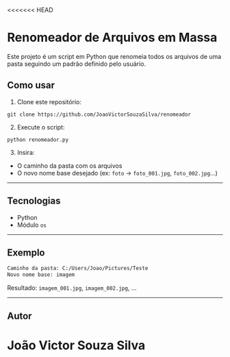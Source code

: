 <<<<<<< HEAD
# Renomeador de Arquivos em Massa

Este projeto é um script em Python que renomeia todos os arquivos de uma pasta seguindo um padrão definido pelo usuário.

## Como usar

1. Clone este repositório:
```
git clone https://github.com/JoaoVictorSouzaSilva/renomeador
```

2. Execute o script:
```
python renomeador.py
```

3. Insira:
- O caminho da pasta com os arquivos
- O novo nome base desejado (ex: `foto` → `foto_001.jpg`, `foto_002.jpg`...)

---

## Tecnologias
- Python
- Módulo `os`

---

## Exemplo
```bash
Caminho da pasta: C:/Users/Joao/Pictures/Teste
Novo nome base: imagem
```
Resultado: `imagem_001.jpg`, `imagem_002.jpg`, ...

---

## Autor
João Victor Souza Silva
=======
